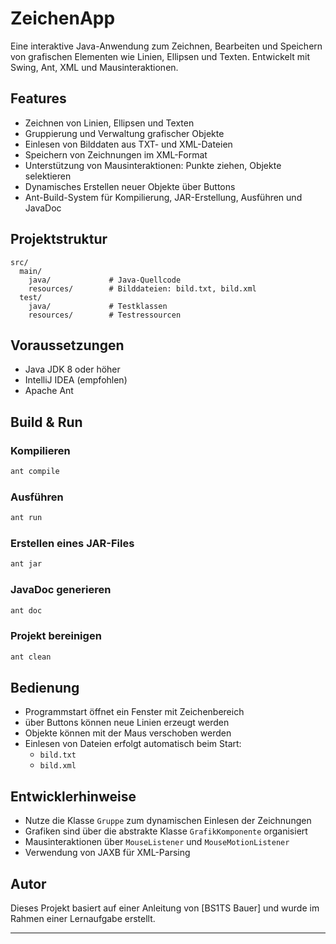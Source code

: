 # ZeichenApp

Eine interaktive Java-Anwendung zum Zeichnen, Bearbeiten und Speichern von grafischen Elementen wie Linien, Ellipsen und Texten. Entwickelt mit Swing, Ant, XML und Mausinteraktionen.

## Features

- Zeichnen von Linien, Ellipsen und Texten
- Gruppierung und Verwaltung grafischer Objekte
- Einlesen von Bilddaten aus TXT- und XML-Dateien
- Speichern von Zeichnungen im XML-Format
- Unterstützung von Mausinteraktionen: Punkte ziehen, Objekte selektieren
- Dynamisches Erstellen neuer Objekte über Buttons
- Ant-Build-System für Kompilierung, JAR-Erstellung, Ausführen und JavaDoc

## Projektstruktur

```
src/
  main/
    java/             # Java-Quellcode
    resources/        # Bilddateien: bild.txt, bild.xml
  test/
    java/             # Testklassen
    resources/        # Testressourcen
```

## Voraussetzungen

- Java JDK 8 oder höher
- IntelliJ IDEA (empfohlen)
- Apache Ant

## Build & Run

### Kompilieren
```bash
ant compile
```

### Ausführen
```bash
ant run
```

### Erstellen eines JAR-Files
```bash
ant jar
```

### JavaDoc generieren
```bash
ant doc
```

### Projekt bereinigen
```bash
ant clean
```

## Bedienung

- Programmstart öffnet ein Fenster mit Zeichenbereich
- über Buttons können neue Linien erzeugt werden
- Objekte können mit der Maus verschoben werden
- Einlesen von Dateien erfolgt automatisch beim Start:
  - `bild.txt`
  - `bild.xml`

## Entwicklerhinweise

- Nutze die Klasse `Gruppe` zum dynamischen Einlesen der Zeichnungen
- Grafiken sind über die abstrakte Klasse `GrafikKomponente` organisiert
- Mausinteraktionen über `MouseListener` und `MouseMotionListener`
- Verwendung von JAXB für XML-Parsing

## Autor

Dieses Projekt basiert auf einer Anleitung von [BS1TS Bauer] und wurde im Rahmen einer Lernaufgabe erstellt.

---
